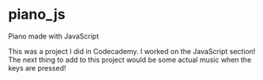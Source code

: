 # piano_js
Piano made with JavaScript

This was a project I did in Codecademy. I worked on the JavaScript section! The next thing to add to this project would be some actual music when the keys are pressed!
